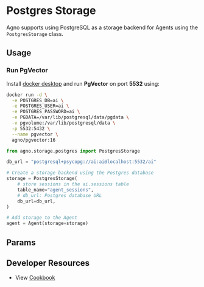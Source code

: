# Postgres Storage

Agno supports using PostgreSQL as a storage backend for Agents using the `PostgresStorage` class.

## Usage

### Run PgVector

Install [docker desktop](https://docs.docker.com/desktop/install/mac-install/) and run **PgVector** on port **5532** using:

```bash
docker run -d \
  -e POSTGRES_DB=ai \
  -e POSTGRES_USER=ai \
  -e POSTGRES_PASSWORD=ai \
  -e PGDATA=/var/lib/postgresql/data/pgdata \
  -v pgvolume:/var/lib/postgresql/data \
  -p 5532:5432 \
  --name pgvector \
  agno/pgvector:16
```

```python postgres_storage_for_agent.py
from agno.storage.postgres import PostgresStorage

db_url = "postgresql+psycopg://ai:ai@localhost:5532/ai"

# Create a storage backend using the Postgres database
storage = PostgresStorage(
    # store sessions in the ai.sessions table
    table_name="agent_sessions",
    # db_url: Postgres database URL
    db_url=db_url,
)

# Add storage to the Agent
agent = Agent(storage=storage)
```

## Params

<Snippet file="storage-postgres-params.mdx" />

## Developer Resources

* View [Cookbook](https://github.com/agno-agi/agno/blob/main/cookbook/storage/postgres_storage/postgres_storage_for_agent.py)
